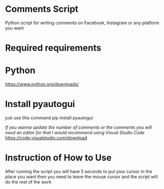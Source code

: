 # Comments Script 
 Python script for writing comments on Facebook, Instagram or any platform you want  

# Required requirements 

# Python 
 https://www.python.org/downloads/
 
# Install pyautogui 
just use this command  pip install pyautogui


*If you wanna update the number of comments or the comments you will need an editor for that I would recommend using Visual Studio Code*
https://code.visualstudio.com/download


# Instruction of How to Use
After running the script you will have 5 seconds to put your cursor in the place you want then you need to leave the mouse cursor and the script will do the rest of the work 

